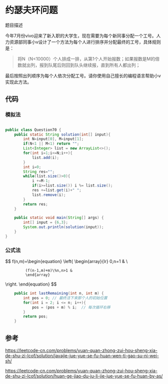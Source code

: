 # 约瑟夫环问题

题目描述

  今年7月份vivo迎来了新入职的大学生，现在需要为每个新同事分配一个工号。人力资源部同事小v设计了一个方法为每个人进行排序并分配最终的工号，具体规则是： 

>    将N（N<10000）个人排成一排，从第1个人开始报数；如果报数是M的倍数就出列，报到队尾后则回到队头继续报，直到所有人都出列；  

  最后按照出列顺序为每个人依次分配工号。请你使用自己擅长的编程语言帮助小v实现此方法。 

## 代码

### 模拟法

```java

public class Question70 {
    public static String solution(int[] input){
        int N=input[0], M=input[1];
        if(N<1 || M<1) return "";
        List<Integer> list = new ArrayList<>();
        for(int i=1;i<=N;i++){
            list.add(i);
        }
        int i=0;
        String res="";
        while(list.size()>0){
            i +=M-1;
            if(i>=list.size()) i %= list.size();
            res +=list.get(i)+" ";
            list.remove(i);
        }
        return res;
    }

    public static void main(String[] args) {
        int[] input = {6,3};
        System.out.println(solution(input));
    }
}

```

### 公式法

$$
f(n,m)=\begin{equation}
\left\{
             \begin{array}{lr}
             0,n=1 &  \\
             
             (f(n-1,m)+m)\%n,n>1 &  
             \end{array}
\right.
\end{equation}
$$

```java
    public int lastRemaining(int n, int m) {
        int pos = 0; // 最终活下来那个人的初始位置
        for(int i = 2; i <= n; i++){
            pos = (pos + m) % i;  // 每次循环右移
        }
        return pos;
    }
```

## 参考

https://leetcode-cn.com/problems/yuan-quan-zhong-zui-hou-sheng-xia-de-shu-zi-lcof/solution/javajie-jue-yue-se-fu-huan-wen-ti-gao-su-ni-wei-sh/

https://leetcode-cn.com/problems/yuan-quan-zhong-zui-hou-sheng-xia-de-shu-zi-lcof/solution/huan-ge-jiao-du-ju-li-jie-jue-yue-se-fu-huan-by-as/